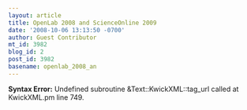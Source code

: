 ```yaml
---
layout: article
title: OpenLab 2008 and ScienceOnline 2009
date: '2008-10-06 13:13:50 -0700'
author: Guest Contributor
mt_id: 3982
blog_id: 2
post_id: 3982
basename: openlab_2008_an
---
```

<p><strong>Syntax Error:</strong> Undefined subroutine &Text::KwickXML::tag_url called at KwickXML.pm line 749.
</p>
